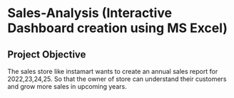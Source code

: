 # Sales-Analysis (Interactive Dashboard creation using MS Excel)
## Project Objective
The sales store like instamart wants to create an annual sales report for 2022,23,24,25. So that the owner of store can understand their customers and grow more sales in upcoming years.

